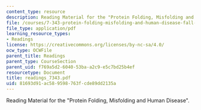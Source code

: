 ```yaml
---
content_type: resource
description: Reading Material for the "Protein Folding, Misfolding and Human Disease".
file: /courses/7-343-protein-folding-misfolding-and-human-disease-fall-2004/81693d91ac589598763fcde89dd2135a_readings_7343.pdf
file_type: application/pdf
learning_resource_types:
- Readings
license: https://creativecommons.org/licenses/by-nc-sa/4.0/
ocw_type: OCWFile
parent_title: Readings
parent_type: CourseSection
parent_uid: f769a5d2-6040-53ba-a2c9-e5c7bd25b4ef
resourcetype: Document
title: readings_7343.pdf
uid: 81693d91-ac58-9598-763f-cde89dd2135a
---
```

Reading Material for the "Protein Folding, Misfolding and Human Disease".